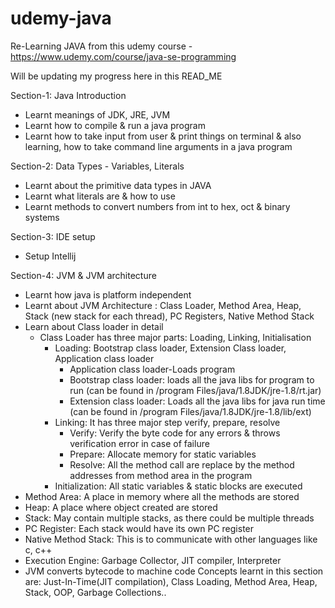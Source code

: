 # udemy-java

Re-Learning JAVA from this udemy course - https://www.udemy.com/course/java-se-programming

Will be updating my progress here in this READ_ME

Section-1: Java Introduction
- Learnt meanings of JDK, JRE, JVM
- Learnt how to compile & run a java program
- Learnt how to take input from user & print things on terminal & also learning, how to take command line arguments in a java program

Section-2: Data Types - Variables, Literals
- Learnt about the primitive data types in JAVA
- Learnt what literals are & how to use
- Learnt methods to convert numbers from int to hex, oct & binary systems

Section-3: IDE setup
- Setup Intellij

Section-4: JVM & JVM architecture
- Learnt how java is platform independent
- Learnt about JVM Architecture : Class Loader, Method Area, Heap, Stack (new stack for each thread), PC Registers, Native Method Stack
- Learn about Class loader in detail
  - Class Loader has three major parts: Loading, Linking, Initialisation
    - Loading: Bootstrap class loader, Extension Class loader, Application class loader
      - Application class loader-Loads program
      - Bootstrap class loader: loads all the java libs for program to run (can be found in /program Files/java/1.8JDK/jre-1.8/rt.jar)
      - Extension class loader: Loads all the java libs for java run time (can be found in /program Files/java/1.8JDK/jre-1.8/lib/ext)
    - Linking: It has three major step verify, prepare, resolve
      - Verify: Verify the byte code for any errors & throws verification error in case of failure
      - Prepare: Allocate memory for static variables
      - Resolve: All the method call are replace by the method addresses from method area in the program
    - Initialization: All static variables & static blocks are executed
- Method Area: A place in memory where all the methods are stored
- Heap: A place where object created are stored
- Stack: May contain multiple stacks, as there could be multiple threads
- PC Register: Each stack would have its own PC register
- Native Method Stack: This is to communicate with other languages like c, c++
- Execution Engine: Garbage Collector, JIT compiler, Interpreter
- JVM converts bytecode to machine code
  Concepts learnt in this section are: Just-In-Time(JIT compilation), Class Loading, Method Area, Heap, Stack, OOP, Garbage Collections..